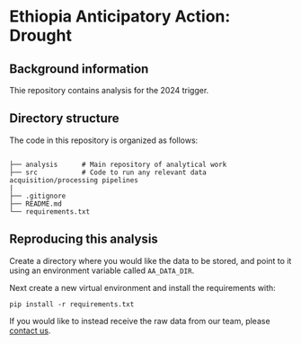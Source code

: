 # Ethiopia Anticipatory Action: Drought

## Background information

Thie repository contains analysis for the 2024
trigger.

## Directory structure

The code in this repository is organized as follows:

```shell

├── analysis      # Main repository of analytical work
├── src           # Code to run any relevant data acquisition/processing pipelines
|
├── .gitignore
├── README.md
└── requirements.txt

```

## Reproducing this analysis

Create a directory where you would like the data to be stored,
and point to it using an environment variable called
`AA_DATA_DIR`.

Next create a new virtual environment and install the requirements with:

```shell
pip install -r requirements.txt
```

If you would like to instead receive the raw data from our team, please
[contact us](mailto:centrehumdata@un.org).
